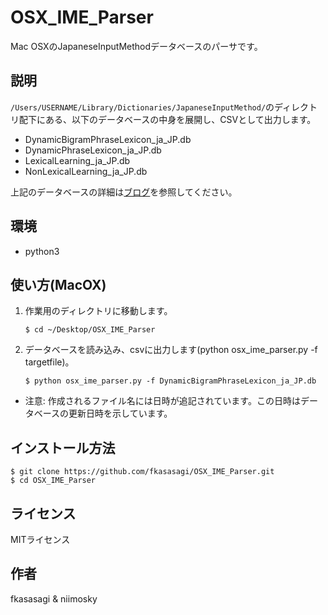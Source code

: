 # OSX_IME_Parser

Mac OSXのJapaneseInputMethodデータベースのパーサです。

## 説明

`/Users/USERNAME/Library/Dictionaries/JapaneseInputMethod/`のディレクトリ配下にある、以下のデータベースの中身を展開し、CSVとして出力します。
- DynamicBigramPhraseLexicon_ja_JP.db
- DynamicPhraseLexicon_ja_JP.db
- LexicalLearning_ja_JP.db
- NonLexicalLearning_ja_JP.db

上記のデータベースの詳細は[ブログ](https://padawan-4n6.hatenablog.com/entry/2019/02/23/231749)を参照してください。

## 環境
- python3 
 
## 使い方(MacOX)
1. 作業用のディレクトリに移動します。

   `$ cd ~/Desktop/OSX_IME_Parser`
 
2. データベースを読み込み、csvに出力します(python osx_ime_parser.py -f targetfile)。

    `$ python osx_ime_parser.py -f DynamicBigramPhraseLexicon_ja_JP.db`

- 注意: 作成されるファイル名には日時が追記されています。この日時はデータベースの更新日時を示しています。

## インストール方法

```
$ git clone https://github.com/fkasasagi/OSX_IME_Parser.git
$ cd OSX_IME_Parser
```

## ライセンス
MITライセンス

## 作者
fkasasagi & niimosky

